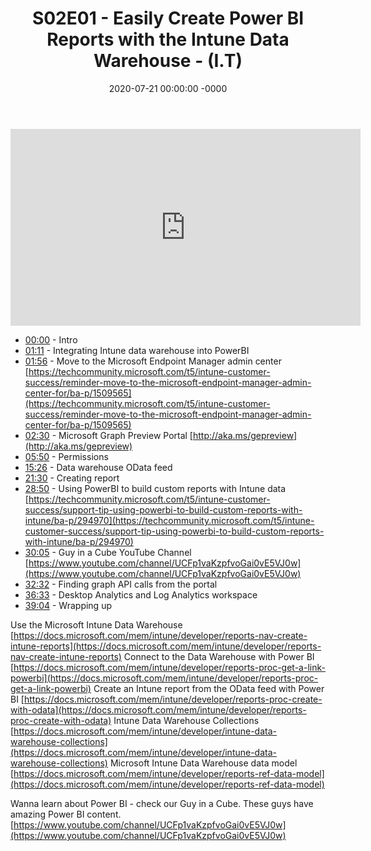 ﻿---
layout: post
title: "S02E01 - Easily Create Power BI Reports with the Intune Data Warehouse - (I.T)"
date: 2020-07-21 00:00:00 -0000
categories:
---

<iframe loading="lazy" width="560" height="315" src="https://www.youtube.com/embed/2ICPKRBIews" title="YouTube video player" frameborder="0" allow="accelerometer; autoplay; clipboard-write; encrypted-media; gyroscope; picture-in-picture" allowfullscreen></iframe>

* [00:00](https://www.youtube.com/watch?v=2ICPKRBIews&t=0s) - Intro
* [01:11](https://www.youtube.com/watch?v=2ICPKRBIews&t=71s) - Integrating Intune data warehouse into PowerBI
* [01:56](https://www.youtube.com/watch?v=2ICPKRBIews&t=116s) - Move to the Microsoft Endpoint Manager admin center
[https://techcommunity.microsoft.com/t5/intune-customer-success/reminder-move-to-the-microsoft-endpoint-manager-admin-center-for/ba-p/1509565](https://techcommunity.microsoft.com/t5/intune-customer-success/reminder-move-to-the-microsoft-endpoint-manager-admin-center-for/ba-p/1509565)
* [02:30](https://www.youtube.com/watch?v=2ICPKRBIews&t=150s) - Microsoft Graph Preview Portal
[http://aka.ms/gepreview](http://aka.ms/gepreview)
* [05:50](https://www.youtube.com/watch?v=2ICPKRBIews&t=350s) - Permissions
* [15:26](https://www.youtube.com/watch?v=2ICPKRBIews&t=926s) - Data warehouse OData feed
* [21:30](https://www.youtube.com/watch?v=2ICPKRBIews&t=1290s) - Creating report
* [28:50](https://www.youtube.com/watch?v=2ICPKRBIews&t=1730s) - Using PowerBI to build custom reports with Intune data
[https://techcommunity.microsoft.com/t5/intune-customer-success/support-tip-using-powerbi-to-build-custom-reports-with-intune/ba-p/294970](https://techcommunity.microsoft.com/t5/intune-customer-success/support-tip-using-powerbi-to-build-custom-reports-with-intune/ba-p/294970)
* [30:05](https://www.youtube.com/watch?v=2ICPKRBIews&t=1805s) - Guy in a Cube YouTube Channel
[https://www.youtube.com/channel/UCFp1vaKzpfvoGai0vE5VJ0w](https://www.youtube.com/channel/UCFp1vaKzpfvoGai0vE5VJ0w)
* [32:32](https://www.youtube.com/watch?v=2ICPKRBIews&t=1952s) - Finding graph API calls from the portal
* [36:33](https://www.youtube.com/watch?v=2ICPKRBIews&t=2193s) - Desktop Analytics and Log Analytics workspace
* [39:04](https://www.youtube.com/watch?v=2ICPKRBIews&t=2344s) - Wrapping up

Use the Microsoft Intune Data Warehouse
[https://docs.microsoft.com/mem/intune/developer/reports-nav-create-intune-reports](https://docs.microsoft.com/mem/intune/developer/reports-nav-create-intune-reports)
Connect to the Data Warehouse with Power BI
[https://docs.microsoft.com/mem/intune/developer/reports-proc-get-a-link-powerbi](https://docs.microsoft.com/mem/intune/developer/reports-proc-get-a-link-powerbi)
Create an Intune report from the OData feed with Power BI
[https://docs.microsoft.com/mem/intune/developer/reports-proc-create-with-odata](https://docs.microsoft.com/mem/intune/developer/reports-proc-create-with-odata)
Intune Data Warehouse Collections
[https://docs.microsoft.com/mem/intune/developer/intune-data-warehouse-collections](https://docs.microsoft.com/mem/intune/developer/intune-data-warehouse-collections)
Microsoft Intune Data Warehouse data model
[https://docs.microsoft.com/mem/intune/developer/reports-ref-data-model](https://docs.microsoft.com/mem/intune/developer/reports-ref-data-model)

Wanna learn about Power BI - check our Guy in a Cube. These guys have amazing Power BI content.
[https://www.youtube.com/channel/UCFp1vaKzpfvoGai0vE5VJ0w](https://www.youtube.com/channel/UCFp1vaKzpfvoGai0vE5VJ0w)


